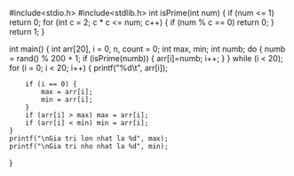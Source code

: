 #include<stdio.h>
#include<stdlib.h>
int isPrime(int num) {
    if (num <= 1) return 0;
    for (int c = 2; c * c <= num; c++) {
        if (num % c == 0) return 0;
    }
    return 1;
}

int main() {
    int arr[20], i = 0, n, count = 0;
    int max, min;
    int numb;
    do {
        numb = rand() % 200 + 1;
        if (isPrime(numb)) {
            arr[i]=numb;
            i++;
        }
    } while (i < 20);
    for (i = 0; i < 20; i++) {
        printf("%d\t", arr[i]);

        if (i == 0) {
            max = arr[i];
            min = arr[i];
        }
        if (arr[i] > max) max = arr[i];
        if (arr[i] < min) min = arr[i];
    }
    printf("\nGia tri lon nhat la %d", max);
    printf("\nGia tri nho nhat la %d", min);
}
